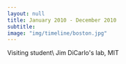 ```yaml
---
layout: null
title: January 2010 - December 2010
subtitle:
image: "img/timeline/boston.jpg"
---
```

Visiting student\\
Jim DiCarlo's lab, MIT
